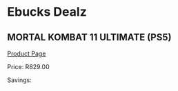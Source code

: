 
# Ebucks Dealz
## MORTAL KOMBAT 11 ULTIMATE (PS5)
[Product Page](https://www.ebucks.com/web/shop/productSelected.do?prodId=1109400330&catId=724351586)

Price: R829.00

Savings: 


	